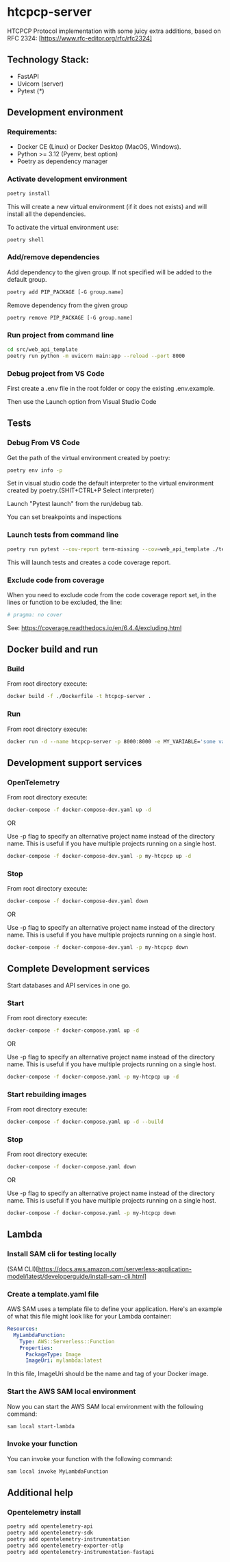 # htcpcp-server

HTCPCP Protocol implementation with some juicy extra additions, based on RFC 2324: [https://www.rfc-editor.org/rfc/rfc2324]

## Technology Stack:

- FastAPI
- Uvicorn (server)
- Pytest (\*)

## Development environment

### Requirements:

- Docker CE (Linux) or Docker Desktop (MacOS, Windows).
- Python >= 3.12 (Pyenv, best option)
- Poetry as dependency manager

### Activate development environment

```bash
poetry install
```

This will create a new virtual environment (if it does not exists) and will install all the dependencies.

To activate the virtual environment use:

```bash
poetry shell
```

### Add/remove dependencies

Add dependency to the given group. If not specified will be added to the default group.

```bash
poetry add PIP_PACKAGE [-G group.name]
```

Remove dependency from the given group

```bash
poetry remove PIP_PACKAGE [-G group.name]
```


### Run project from command line


```bash
cd src/web_api_template
poetry run python -m uvicorn main:app --reload --port 8000
```

### Debug project from VS Code

First create a .env file in the root folder or copy the existing .env.example.

Then use the Launch option from Visual Studio Code

## Tests

### Debug From VS Code

Get the path of the virtual environment created by poetry:

```bash
poetry env info -p
```

Set in visual studio code the default interpreter to the virtual environment created by poetry.(SHIT+CTRL+P Select interpreter)

Launch "Pytest launch" from the run/debug tab.

You can set breakpoints and inspections

### Launch tests from command line

```bash
poetry run pytest --cov-report term-missing --cov=web_api_template ./tests
```

This will launch tests and creates a code coverage report.

### Exclude code from coverage

When you need to exclude code from the code coverage report set, in the lines or function to be excluded, the line:

```python
# pragma: no cover
```

See: https://coverage.readthedocs.io/en/6.4.4/excluding.html

## Docker build and run

### Build

From root directory execute:

```bash
docker build -f ./Dockerfile -t htcpcp-server .
```

### Run

From root directory execute:

```bash
docker run -d --name htcpcp-server -p 8000:8000 -e MY_VARIABLE='some value' htcpcp-server
```


## Development support services

### OpenTelemetry

From root directory execute:

```bash
docker-compose -f docker-compose-dev.yaml up -d
```

OR

Use -p flag to specify an alternative project name instead of the directory name. This is useful if you have multiple projects running on a single host.

```bash
docker-compose -f docker-compose-dev.yaml -p my-htcpcp up -d
```

### Stop

From root directory execute:

```bash
docker-compose -f docker-compose-dev.yaml down
```

OR

Use -p flag to specify an alternative project name instead of the directory name. This is useful if you have multiple projects running on a single host.

```bash
docker-compose -f docker-compose-dev.yaml -p my-htcpcp down
```

## Complete Development services

Start databases and API services in one go.

### Start

From root directory execute:

```bash
docker-compose -f docker-compose.yaml up -d
```

OR

Use -p flag to specify an alternative project name instead of the directory name. This is useful if you have multiple projects running on a single host.

```bash
docker-compose -f docker-compose.yaml -p my-htcpcp up -d
```

### Start rebuilding images

From root directory execute:

```bash
docker-compose -f docker-compose.yaml up -d --build
```

### Stop

From root directory execute:

```bash
docker-compose -f docker-compose.yaml down
```

OR

Use -p flag to specify an alternative project name instead of the directory name. This is useful if you have multiple projects running on a single host.

```bash
docker-compose -f docker-compose.yaml -p my-htcpcp down
```


## Lambda

### Install SAM cli for testing locally

(SAM CLI)[https://docs.aws.amazon.com/serverless-application-model/latest/developerguide/install-sam-cli.html]

### Create a template.yaml file

AWS SAM uses a template file to define your application. Here's an example of what this file might look like for your Lambda container:

```yaml
Resources:
  MyLambdaFunction:
    Type: AWS::Serverless::Function
    Properties:
      PackageType: Image
      ImageUri: mylambda:latest
```

In this file, ImageUri should be the name and tag of your Docker image.

### Start the AWS SAM local environment

Now you can start the AWS SAM local environment with the following command:

```bash
sam local start-lambda
```

### Invoke your function

You can invoke your function with the following command:

```bash
sam local invoke MyLambdaFunction
```



## Additional help

### Opentelemetry install

```bash
poetry add opentelemetry-api
poetry add opentelemetry-sdk
poetry add opentelemetry-instrumentation
poetry add opentelemetry-exporter-otlp
poetry add opentelemetry-instrumentation-fastapi
```

